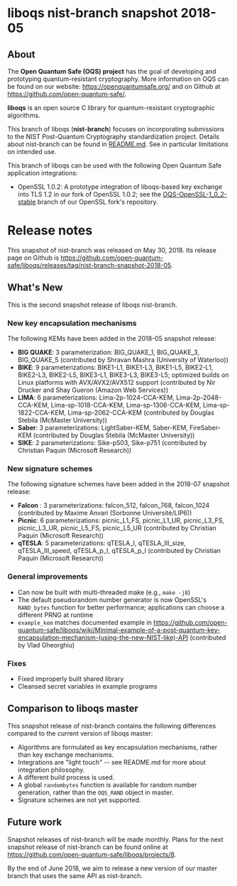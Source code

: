 liboqs nist-branch snapshot 2018-05
===================================

About
-----

The **Open Quantum Safe (OQS) project** has the goal of developing and prototyping quantum-resistant cryptography.  More information on OQS can be found on our website: https://openquantumsafe.org/ and on Github at https://github.com/open-quantum-safe/.  

**liboqs** is an open source C library for quantum-resistant cryptographic algorithms.  

This branch of liboqs (**nist-branch**) focuses on incorporating submissions to the NIST Post-Quantum Cryptography standardization project.  Details about nist-branch can be found in [README.md](https://github.com/open-quantum-safe/liboqs/blob/nist-branch/README.md).  See in particular limitations on intended use.

This branch of liboqs can be used with the following Open Quantum Safe application integrations:

- OpenSSL 1.0.2: A prototype integration of liboqs-based key exchange into TLS 1.2 in our fork of OpenSSL 1.0.2; see the [OQS-OpenSSL-1_0_2-stable](https://github.com/open-quantum-safe/openssl/tree/OQS-OpenSSL_1_0_2-stable) branch of our OpenSSL fork's repository.


Release notes
=============

This snapshot of nist-branch was released on May 30, 2018.  Its release page on Github is https://github.com/open-quantum-safe/liboqs/releases/tag/nist-branch-snapshot-2018-05.

What's New
----------

This is the second snapshot release of liboqs nist-branch.

### New key encapsulation mechanisms

The following KEMs have been added in the 2018-05 snapshot release:

- **BIG QUAKE**: 3 parameterization: BIG_QUAKE_1, BIG_QUAKE_3, BIG_QUAKE_5 (contributed by Shravan Mashra (University of Waterloo))
- **BIKE**: 9 parameterizations: BIKE1-L1, BIKE1-L3, BIKE1-L5, BIKE2-L1, BIKE2-L3, BIKE2-L5, BIKE3-L1, BIKE3-L3, BIKE3-L5; optimized builds on Linux platforms with AVX/AVX2/AVX512 support (contributed by Nir Drucker and Shay Gueron (Amazon Web Services))
- **LIMA**: 6 parameterizations: Lima-2p-1024-CCA-KEM, Lima-2p-2048-CCA-KEM, Lima-sp-1018-CCA-KEM, Lima-sp-1306-CCA-KEM, Lima-sp-1822-CCA-KEM, Lima-sp-2062-CCA-KEM (contributed by Douglas Stebila (McMaster University))
- **Saber**: 3 parameterizations: LightSaber-KEM, Saber-KEM, FireSaber-KEM (contributed by Douglas Stebila (McMaster University))
- **SIKE**: 2 parameterizations: Sike-p503, Sike-p751 (contributed by Christian Paquin (Microsoft Research))

### New signature schemes

The following signature schemes have been added in the 2018-07 snapshot release:
- **Falcon** : 3 parameterizations: falcon_512, falcon_768, falcon_1024 (contributed by Maxime Anvari (Sorbonne Université/LIP6))
- **Picnic**: 6 parameterizations: picnic_L1_FS, picnic_L1_UR, picnic_L3_FS, picnic_L3_UR, picnic_L5_FS, picnic_L5_UR (contributed by Christian Paquin (Microsoft Research))
- **qTESLA**: 5 parameterizations: qTESLA_I, qTESLA_III_size, qTESLA_III_speed, qTESLA_p_I, qTESLA_p_I (contributed by Christian Paquin (Microsoft Research))

### General improvements

- Can now be built with multi-threaded make (e.g., `make -j8`)
- The default pseudorandom number generator is now OpenSSL's `RAND_bytes` function for better performance; applications can choose a different PRNG at runtime
- `example_kem` matches documented example in https://github.com/open-quantum-safe/liboqs/wiki/Minimal-example-of-a-post-quantum-key-encapsulation-mechanism-(using-the-new-NIST-like)-API (contributed by Vlad Gheorghiu)

### Fixes

- Fixed improperly built shared library
- Cleansed secret variables in example programs

Comparison to liboqs master
---------------------------

This snapshot release of nist-branch contains the following differences compared to the current version of liboqs master:

- Algorithms are formulated as key encapsulation mechanisms, rather than key exchange mechanisms.
- Integrations are "light touch" -- see README.md for more about integration philosophy.
- A different build process is used.
- A global `randombytes` function is available for random number generation, rather than the `OQS_RAND` object in master.
- Signature schemes are not yet supported.

Future work
-----------

Snapshot releases of nist-branch will be made monthly.  Plans for the next snapshot release of nist-branch can be found online at https://github.com/open-quantum-safe/liboqs/projects/8.

By the end of June 2018, we aim to release a new version of our master branch that uses the same API as nist-branch.
